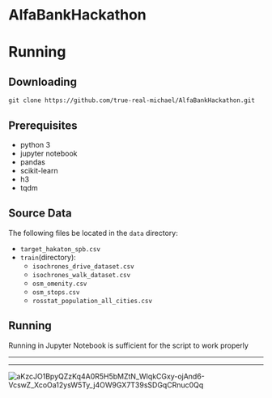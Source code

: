 # AlfaBankHackathon

# Running
## Downloading
`git clone https://github.com/true-real-michael/AlfaBankHackathon.git`
## Prerequisites
- python 3
- jupyter notebook
- pandas
- scikit-learn
- h3
- tqdm
## Source Data
The following files be located in the `data` directory:
- `target_hakaton_spb.csv`
- `train`(directory):
    - `isochrones_drive_dataset.csv`
    - `isochrones_walk_dataset.csv`
    - `osm_omenity.csv`
    - `osm_stops.csv`
    - `rosstat_population_all_cities.csv`

## Running
Running in Jupyter Notebook is sufficient for the script to work properly


---


---

![aKzcJO1BpyQZzKq4A0R5H5bMZtN_WIqkCGxy-ojAnd6-VcswZ_XcoOa12ysW5Ty_j4OW9GX7T39sSDGqCRnuc0Qq](https://user-images.githubusercontent.com/64229743/170866140-71c9eb6d-0b02-455d-901e-b28304343d7f.jpg)
